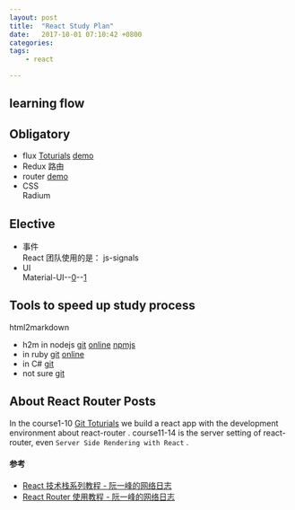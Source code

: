 ```yaml
---
layout: post
title:  "React Study Plan"
date:   2017-10-01 07:10:42 +0800
categories:  
tags: 
    - react

---
```



## learning flow  ##

## Obligatory ##
* flux
 [Toturials](http://www.ruanyifeng.com/blog/2016/01/flux.html)
 [demo](https://github.com/ruanyf/extremely-simple-flux-demo)
* Redux 路由
* router
 []()
 [demo](https://github.com/reactjs/react-router-tutorial/tree/master/lessons)
* CSS  
	Radium  


## Elective ##
* 事件  
	React 团队使用的是： js-signals 
* UI  
	Material-UI--[0](http://www.material-ui.com/#/)--[1](https://www.gitbook.com/book/503945930/material-ui-chinese/details)  

## Tools to speed up study process ##

html2markdown

* h2m in nodejs [git](https://github.com/island205/h2m) 
 [online](http://tinyambition.com/h2m/)
 [npmjs](https://www.npmjs.com/package/html2markdown)
*  in ruby [git](https://github.com/29decibel/html2markdown) 
  [online](http://html2markdown.bayn.es)
*  in  C# [git](https://github.com/baynezy/Html2Markdown) 
*  not sure [git](https://github.com/WangYihang/HTML2Markdown)     


## About React Router Posts ##

In the course1-10 [Git Toturials](https://github.com/reactjs/react-router-tutorial/tree/master/lessons)  we build a react app with the development environment about react-router . course11-14 is the server setting of react-router, even `Server Side Rendering with React` . 





#### 参考 ####

* [React 技术栈系列教程 - 阮一峰的网络日志](http://www.ruanyifeng.com/blog/2016/09/react-technology-stack.html)
* [React Router 使用教程 - 阮一峰的网络日志](http://www.ruanyifeng.com/blog/2016/05/react_router.html)
